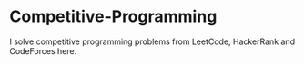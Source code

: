 # Competitive-Programming
I solve competitive programming problems from LeetCode, HackerRank and CodeForces here.
